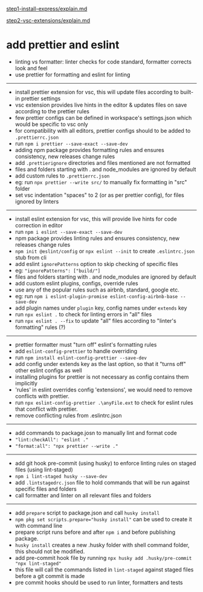 [step1-install-express/explain.md](https://github.com/dheeraj-br/random2/blob/step1-install-express/explain.md)

[step2-vsc-extensions/explain.md](https://github.com/dheeraj-br/random2/blob/step2-vsc-extensions/explain.md)

# add prettier and eslint

- linting vs formatter: linter checks for code standard, formatter corrects look and feel
- use prettier for formatting and eslint for linting

---

- install prettier extension for vsc, this will update files according to built-in prettier settings
- vsc extension provides live hints in the editor & updates files on save according to the prettier rules
- few prettier configs can be defined in workspace's settings.json which would be specific to vsc only
- for compatibility with all editors, prettier configs should to be added to `.prettierrc.json`
- run `npm i prettier --save-exact --save-dev`
- adding npm package provides formatting rules and ensures consistency, new releases change rules
- add `.prettierignore` directories and files mentioned are not formatted
- files and folders starting with . and node_modules are ignored by default
- add custom rules to `.prettierrc.json`
- eg: run `npx prettier --write src/` to manually fix formatting in "src" folder
- set vsc indentation "spaces" to 2 (or as per prettier config), for files ignored by linters

---

- install eslint extension for vsc, this will provide live hints for code correction in editor
- run `npm i eslint --save-exact --save-dev`
- npm package provides linting rules and ensures consistency, new releases change rules
- `npm init @eslint/config` or `npx eslint --init` to create `.eslintrc.json` stub from cli
- add eslint `ignorePatterns` option to skip checking of specific files
- eg: `"ignorePatterns": ["build/"]`
- files and folders starting with . and node_modules are ignored by default
- add custom eslint plugins, configs, override rules
- use any of the popular rules such as airbnb, standard, google etc.
- eg: run `npm i eslint-plugin-promise eslint-config-airbnb-base --save-dev`
- add plugin names under `plugin` key, config names under `extends` key
- run `npx eslint .` to check for linting errors in "all" files
- run `npx eslint . --fix` to update "all" files according to "linter's formatting" rules (?)

---

- prettier formatter must "turn off" eslint's formatting rules
- add `eslint-config-prettier` to handle overriding
- run `npm install eslint-config-prettier --save-dev`
- add config under extends key as the last option, so that it "turns off" other eslint configs as well
- installing plugins for prettier is not necessary as config contains them implicitly
- 'rules' in eslint overrides config 'extensions', we would need to remove conflicts with prettier.
- run `npx eslint-config-prettier .\anyFile.ext` to check for eslint rules that conflict with prettier.
- remove conflicting rules from .eslintrc.json

---

- add commands to package.josn to manually lint and format code
- `"lint:checkAll": "eslint ."`
- `"format:all": "npx prettier --write ."`

---

- add git hook pre-commit (using husky) to enforce linting rules on staged files (using lint-staged)
- `npm i lint-staged husky --save-dev`
- add `.lintstagedrc.json` file to hold commands that will be run against specific files and folders
- call formatter and linter on all relevant files and folders

---

- add `prepare` script to package.json and call `husky install`
- `npm pkg set scripts.prepare="husky install"` can be used to create it with command line
- prepare script runs before and after `npm i` and before publishing package.
- `husky install` creates a new .husky folder with shell command folder, this should not be modified.
- add pre-commit hook file by running `npx husky add .husky/pre-commit "npx lint-staged"`
- this file will call the commands listed in `lint-staged` against staged files before a git commit is made
- pre commit hooks should be used to run linter, formatters and tests
